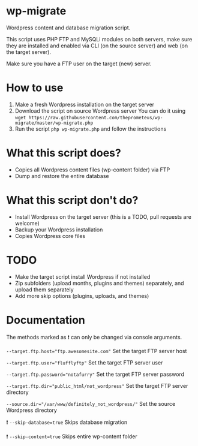
# wp-migrate
Wordpress content and database migration script.

This script uses PHP FTP and MySQLi modules on both servers, make sure they are installed and enabled via CLI (on the source server) and web (on the target server).

Make sure you have a FTP user on the target (new) server.

# How to use
1. Make a fresh Wordpress installation on the target server
2. Download the script on source Wordpress server
You can do it using `wget https://raw.githubusercontent.com/theprometeus/wp-migrate/master/wp-migrate.php`
3. Run the script ```php wp-migrate.php``` and follow the instructions

# What this script does?
- Copies all Wordpress content files (wp-content folder) via FTP
- Dump and restore the entire database

# What this script don't do?
- Install Wordpress on the target server (this is a TODO, pull requests are welcome)
- Backup your Wordpress installation
- Copies Wordpress core files

# TODO
- Make the target script install Wordpress if not installed
- Zip subfolders (upload months, plugins and themes) separately, and upload them separately
- Add more skip options (plugins, uploads, and themes)

# Documentation
The methods marked as ❗ can only be changed via console arguments.

`--target.ftp.host="ftp.awesomesite.com"`
Set the target FTP server host

`--target.ftp.user="flufflyftp"`
Set the target FTP server user

`--target.ftp.password="notafurry"`
Set the target FTP server password

`--target.ftp.dir="public_html/not_wordpress"`
Set the target FTP server directory

`--source.dir="/var/www/definitely_not_wordpress/"`
Set the source Wordpress directory

❗ `--skip-database=true`
Skips database migration

❗ `--skip-content=true`
Skips entire wp-content folder
